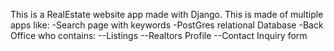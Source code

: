This is a RealEstate website app made with Django.
This is made of multiple apps like:
  -Search page with keywords
  -PostGres relational Database
  -Back Office who contains:
    --Listings
    --Realtors Profile
    --Contact Inquiry form
